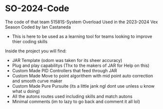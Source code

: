 # SO-2024-Code
The code of that team 51581S-System Overload Used in the 2023-2024 Vex Season Coded by Ian Castaneda

- This is here to be used as a learning tool for teams looking to improve thier coding skills

Inside the project you will find:
- JAR Template (odom was taken for its sheer accuracy)
- Plug and play capabilitys (Thx to the makers of JAR for Help on this)
- Custom Made PID Controllers that feed through JAR
- Custom Made Move to point algorithem with mid point auto correction and smooth curve maker
- Custom Made Pure Pursuite (its a little jank ngl dont use unless u know what u doing)
- All the autons routes used including skills and match autons
- Minimal comments (im to lazy to go back and comment it all lol)
